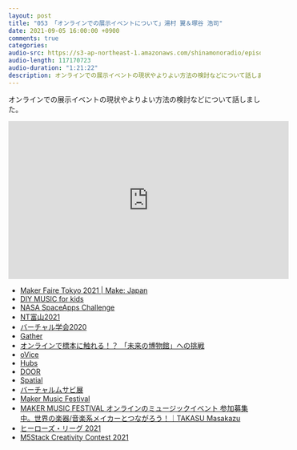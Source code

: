 ```yaml
---
layout: post
title: "053 「オンラインでの展示イベントについて」湯村 翼＆塚谷 浩司"
date: 2021-09-05 16:00:00 +0900
comments: true
categories:
audio-src: https://s3-ap-northeast-1.amazonaws.com/shinamonoradio/episodes/053.mp3
audio-length: 117170723
audio-duration: "1:21:22"
description: オンラインでの展示イベントの現状やよりよい方法の検討などについて話しました。
---
```

オンラインでの展示イベントの現状やよりよい方法の検討などについて話しました。

<iframe width="560" height="315" src="https://www.youtube.com/embed/Zh5uZXVn9eA" frameborder="0" allowfullscreen></iframe>

- [Maker Faire Tokyo 2021 | Make: Japan](https://makezine.jp/event/mft2021/)
- [DIY MUSIC for kids](https://makezine.jp/blog/2021/09/diy-music-for-kids.html)
- [NASA SpaceApps Challenge](https://www.spaceappschallenge.org/)
- [NT富山2021](https://wiki.nicotech.jp/nico_tech/index.php?NT%E5%AF%8C%E5%B1%B12021)
- [バーチャル学会2020](https://sites.google.com/view/virtualconference2020)
- [Gather](https://gather.town/)
- [オンラインで標本に触れる！？ 「未来の博物館」への挑戦](https://scienceportal.jst.go.jp/explore/reports/20201223_e01/)
- [oVice](https://ovice.in/ja/)
- [Hubs](https://hubs.mozilla.com/)
- [DOOR](https://door.ntt/)
- [Spatial](https://spatial.io/)
- [バーチャルムサビ展](https://cluster.mu/w/58a2d040-74c3-42b5-9f35-002263438fb0)
- [Maker Music Festival](https://www.makermusicfestival.com/)
- [MAKER MUSIC FESTIVAL オンラインのミュージックイベント 参加募集中。世界の楽器/音楽系メイカーとつながろう！｜TAKASU Masakazu](https://note.com/takasu/n/ndb4bd18a46e9)
- [ヒーローズ・リーグ 2021](https://heroes-league.net/2021/)
- [M5Stack Creativity Contest 2021](https://info.switch-science.com/m5stack-creativity-contest-2021)